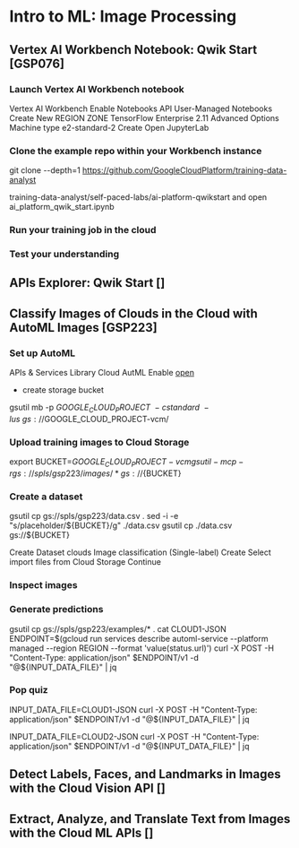 # Intro to ML: Image Processing

## Vertex AI Workbench Notebook: Qwik Start [GSP076]
### Launch Vertex AI Workbench notebook
Vertex AI
Workbench
Enable Notebooks API
User-Managed Notebooks
Create New
REGION
ZONE
TensorFlow Enterprise 2.11
Advanced Options
Machine type
e2-standard-2
Create
Open JupyterLab

### Clone the example repo within your Workbench instance

git clone --depth=1 https://github.com/GoogleCloudPlatform/training-data-analyst

training-data-analyst/self-paced-labs/ai-platform-qwikstart and open ai_platform_qwik_start.ipynb

### Run your training job in the cloud

### Test your understanding


## APIs Explorer: Qwik Start []


## Classify Images of Clouds in the Cloud with AutoML Images [GSP223]
### Set up AutoML
APIs & Services
Library
Cloud AutML
Enable
[open](https://console.cloud.google.com/vertex-ai)

- create storage bucket

gsutil mb -p $GOOGLE_CLOUD_PROJECT \
    -c standard    \
    -l us \
    gs://$GOOGLE_CLOUD_PROJECT-vcm/

### Upload training images to Cloud Storage
export BUCKET=$GOOGLE_CLOUD_PROJECT-vcm
gsutil -m cp -r gs://spls/gsp223/images/* gs://${BUCKET}

### Create a dataset
gsutil cp gs://spls/gsp223/data.csv .
sed -i -e "s/placeholder/${BUCKET}/g" ./data.csv
gsutil cp ./data.csv gs://${BUCKET}

Create Dataset
clouds
Image classification (Single-label)
Create
Select import files from Cloud Storage
Continue

### Inspect images


### Generate predictions
gsutil cp gs://spls/gsp223/examples/* .
cat CLOUD1-JSON
ENDPOINT=$(gcloud run services describe automl-service --platform managed --region REGION --format 'value(status.url)')
curl -X POST -H "Content-Type: application/json" $ENDPOINT/v1 -d "@${INPUT_DATA_FILE}" | jq

### Pop quiz
INPUT_DATA_FILE=CLOUD1-JSON
curl -X POST -H "Content-Type: application/json" $ENDPOINT/v1 -d "@${INPUT_DATA_FILE}" | jq

INPUT_DATA_FILE=CLOUD2-JSON
curl -X POST -H "Content-Type: application/json" $ENDPOINT/v1 -d "@${INPUT_DATA_FILE}" | jq

## Detect Labels, Faces, and Landmarks in Images with the Cloud Vision API []


## Extract, Analyze, and Translate Text from Images with the Cloud ML APIs []

